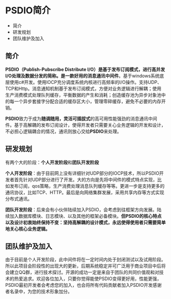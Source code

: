 # PSDIO简介

+ 简介
+ 研发规划
+ 团队维护及加入

## 简介

**PSDIO（Publish-Pubscribe Distribute I/O）**是基于发布订阅模式，进行高并发I/O处理及数据分发的简称。是一款**好用的消息通讯中间件**。基于windows系统底层使用c#开发。使用IOCP充分调度系统内核进行高频率的I/O操作。支持UDP、TCP和Http。消息通知机制基于发布订阅模式，方便对业务逻辑进行解耦；使用生产消费模式处理队列缓存，平衡数据的产生和消耗；创造缓存池为异步对象池中的每一个异步套接字分配合适的缓存区大小，管理零碎缓存，避免不必要的内存开销。

**PSDIO**致力于成为**随调随用，灵活可插拔式**的高可用性能强劲的消息通讯中间件。基于高解耦的发布订阅设计，使得开发者只需要关心业务逻辑的开发和设计，不必担心逻辑耦合的情况，通讯则放心交给**PSDIO**来处理。



## 研发规划

有两个大的阶段：**个人开发阶段**和**团队开发阶段**

**个人开发阶段**：由于目前网上没有详细针对UDP部分的IOCP技术，所以PSDIO开发者首先针对UDP部分进行了开发。大的方向是先将中间件的模式特点实现，比如发布订阅，qos策略，生产消费处理消息队列缓存等等。更进一步是支持更多的通讯协议，比如TCP、HTTP。最后是向网络集群发展，采用共享内存等方式实现分布式通讯。

**团队开发阶段**：后来会有小伙伴陆续加入PSDIO，会考虑到往框架方向发展。陆续加入数据库模块、日志模块、以及其他的框架必备模块。**但PSDIO的核心特点以及设计初衷始终保持不变：坚持高解耦的设计模式，永远使得使用者只需要简单地关心核心业务逻辑。**



## 团队维护及加入

由于目前是个人开发阶段，此中间件将在一定时间内处于封闭测试以及试用阶段。所以此项目会阶段性的出现大的更新，后期系统稳定并可广泛用于商业项目中后将会建立QQ群，进行技术探讨。开源的成功一定是来自于团队的共同价值观和对技术的热爱追求。欢迎各位加入，只要你觉得能使PSDIO变得更好用，性能更强，PSDIO最初开发者会考虑您的加入，也会将所有代码贡献者加入PSDIO开发感谢者名录中，为您的技术形象加分。











